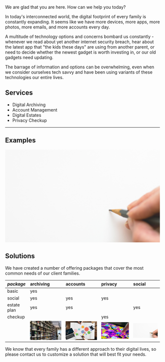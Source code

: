 
We are glad that you are here. How can we help you today?

In today's interconnected world, the digital footprint of every family
is constantly expanding. It seems like we have more devices, more
apps, more photos, more emails, and more accounts every day.

A multitude of technology options and concerns bombard us constantly -
whenever we read about yet another internet security breach, hear
about the latest app that "the kids these days" are using from another
parent, or need to decide whether the newest gadget is worth investing
in, or our old gadgets need updating.

The barrage of information and options can be overwhelming, even when
we consider ourselves tech savvy and have been using variants of these
technologies our entire lives.

## Services

* Digital Archiving
* Account Management
* Digital Estates
* Privacy Checkup

* * *

## Examples

![single pencil canvas](/assets/img/empty-canvas-one-pencil-316466.jpg)


## Solutions

We have created a number of offering packages that cover the most
common needs of our client families.

| *package*    | archiving | accounts | privacy | social |
|:-------------|:----------|:---------|:--------|:-------|
| basic        | yes       |	      |         |        |
| social       | yes       | yes      | yes     |        |
| estate plan  | yes       | yes      |         | yes    |
| checkup      | 	   |	      | yes     |        |
|              | ![lots to archive](/assets/img/archive-shelves-256559.jpg) | ![many overlapping accounts](/assets/img/overlapping-accounts-camera-1391374.jpg) | ![clicking a new app](/assets/img/clicking-app-433617.jpg) | ![single pencil canvas](/assets/img/empty-canvas-one-pencil-316466.jpg) |


We know that every family has a different approach to their digital
lives, so please contact us to customize a solution that will best fit
your needs.
